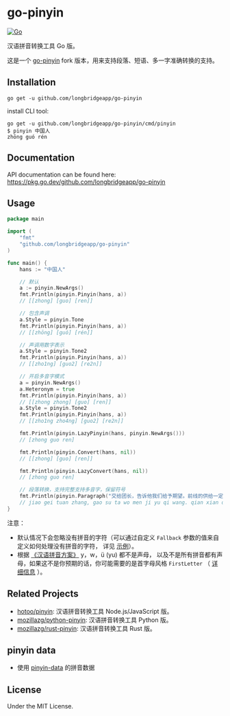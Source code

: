 # go-pinyin

[![Go](https://github.com/longbridgeapp/go-pinyin/actions/workflows/go.yml/badge.svg)](https://github.com/longbridgeapp/go-pinyin/actions/workflows/go.yml)

汉语拼音转换工具 Go 版。

这是一个 [go-pinyin](https://github.com/mozillazg/go-pinyin) fork 版本，用来支持段落、短语、多一字准确转换的支持。

## Installation

```
go get -u github.com/longbridgeapp/go-pinyin
```

install CLI tool:

```
go get -u github.com/longbridgeapp/go-pinyin/cmd/pinyin
$ pinyin 中国人
zhōng guó rén
```

## Documentation

API documentation can be found here:
https://pkg.go.dev/github.com/longbridgeapp/go-pinyin

## Usage

```go
package main

import (
	"fmt"
	"github.com/longbridgeapp/go-pinyin"
)

func main() {
	hans := "中国人"

	// 默认
	a := pinyin.NewArgs()
	fmt.Println(pinyin.Pinyin(hans, a))
	// [[zhong] [guo] [ren]]

	// 包含声调
	a.Style = pinyin.Tone
	fmt.Println(pinyin.Pinyin(hans, a))
	// [[zhōng] [guó] [rén]]

	// 声调用数字表示
	a.Style = pinyin.Tone2
	fmt.Println(pinyin.Pinyin(hans, a))
	// [[zho1ng] [guo2] [re2n]]

	// 开启多音字模式
	a = pinyin.NewArgs()
	a.Heteronym = true
	fmt.Println(pinyin.Pinyin(hans, a))
	// [[zhong zhong] [guo] [ren]]
	a.Style = pinyin.Tone2
	fmt.Println(pinyin.Pinyin(hans, a))
	// [[zho1ng zho4ng] [guo2] [re2n]]

	fmt.Println(pinyin.LazyPinyin(hans, pinyin.NewArgs()))
	// [zhong guo ren]

	fmt.Println(pinyin.Convert(hans, nil))
	// [[zhong] [guo] [ren]]

	fmt.Println(pinyin.LazyConvert(hans, nil))
	// [zhong guo ren]

	// 段落转换，支持完整支持多音字，保留符号
	fmt.Println(pinyin.Paragraph("交给团长，告诉他我们给予期望。前线的供给一定要能自给自足！"))
	// jiao gei tuan zhang, gao su ta wo men ji yu qi wang. qian xian de gong ji yi ding yao neng zi ji zi zu!
}
```

注意：

* 默认情况下会忽略没有拼音的字符（可以通过自定义 `Fallback` 参数的值来自定义如何处理没有拼音的字符，
  详见 [示例](https://godoc.org/github.com/mozillazg/go-pinyin#example-Pinyin--FallbackCustom1)）。
* 根据 [《汉语拼音方案》](http://www.moe.gov.cn/s78/A19/yxs_left/moe_810/s230/195802/t19580201_186000.html) y，w，ü (yu) 都不是声母，
  以及不是所有拼音都有声母，如果这不是你预期的话，你可能需要的是首字母风格 `FirstLetter`
（ [详细信息](https://github.com/mozillazg/python-pinyin#%E4%B8%BA%E4%BB%80%E4%B9%88%E6%B2%A1%E6%9C%89-y-w-yu-%E5%87%A0%E4%B8%AA%E5%A3%B0%E6%AF%8D) ）。

## Related Projects

- [hotoo/pinyin](https://github.com/hotoo/pinyin): 汉语拼音转换工具 Node.js/JavaScript 版。
- [mozillazg/python-pinyin](https://github.com/mozillazg/python-pinyin): 汉语拼音转换工具 Python 版。
- [mozillazg/rust-pinyin](https://github.com/mozillazg/rust-pinyin): 汉语拼音转换工具 Rust 版。

## pinyin data

- 使用 [pinyin-data](https://github.com/mozillazg/pinyin-data) 的拼音数据

## License

Under the MIT License.
